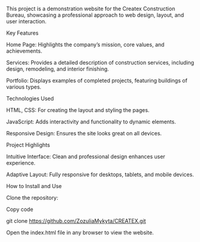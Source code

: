 This project is a demonstration website for the Createx Construction Bureau, showcasing a professional approach to web design, layout, and user interaction.

Key Features

Home Page: Highlights the company’s mission, core values, and achievements.

Services: Provides a detailed description of construction services, including design, remodeling, and interior finishing.

Portfolio: Displays examples of completed projects, featuring buildings of various types.

Technologies Used

HTML, CSS: For creating the layout and styling the pages.

JavaScript: Adds interactivity and functionality to dynamic elements.

Responsive Design: Ensures the site looks great on all devices.

Project Highlights

Intuitive Interface: Clean and professional design enhances user experience.

Adaptive Layout: Fully responsive for desktops, tablets, and mobile devices.

How to Install and Use

Clone the repository:

Copy code

git clone https://github.com/ZozuliaMykyta/CREATEX.git

Open the index.html file in any browser to view the website.
